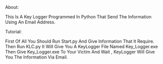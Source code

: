 About:

This Is A Key Logger Programmed In Python That Send The Information Using An Email Address.

Tutorial:

First Of All You Should Run Start.py And Give Information That It Require.
Then Run KLC.py It Will Give You A KeyLogger File Named Key_Logger.exe
Then Give Key_Logger.exe To Your Victim
And Wait , KeyLogger Will Give You The Information Via Email.
